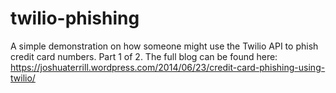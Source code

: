 # twilio-phishing
A simple demonstration on how someone might use the Twilio API to phish credit card numbers. Part 1 of 2.
The full blog can be found here: https://joshuaterrill.wordpress.com/2014/06/23/credit-card-phishing-using-twilio/

